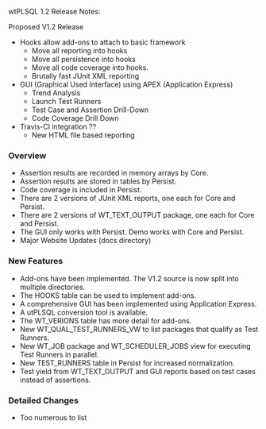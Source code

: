 
wtPLSQL 1.2 Release Notes:

Proposed V1.2 Release
* Hooks allow add-ons to attach to basic framework
   * Move all reporting into hooks
   * Move all persistence into hooks
   * Move all code coverage into hooks.
   * Brutally fast JUnit XML reporting
* GUI (Graphical Used Interface) using APEX (Application Express)
   * Trend Analysis
   * Launch Test Runners
   * Test Case and Assertion Drill-Down
   * Code Coverage Drill Down
* Travis-CI integration ??
   * New HTML file based reporting

### Overview
* Assertion results are recorded in memory arrays by Core.
* Assertion results are stored in tables by Persist.
* Code coverage is included in Persist.
* There are 2 versions of JUnit XML reports, one each for Core and Persist.
* There are 2 versions of WT_TEXT_OUTPUT package, one each for Core and Persist.
* The GUI only works with Persist.  Demo works with Core and Persist.
* Major Website Updates (docs directory)

### New Features
* Add-ons have been implemented. The V1.2 source is now split into multiple directories.
* The HOOKS table can be used to implement add-ons.
* A comprehensive GUI has been implemented using Application Express.
* A utPLSQL conversion tool is available.
* The WT_VERIONS table has more detail for add-ons.
* New WT_QUAL_TEST_RUNNERS_VW to list packages that qualify as Test Runners.
* New WT_JOB package and WT_SCHEDULER_JOBS view for executing Test Runners in parallel.
* New TEST_RUNNERS table in Persist for increased normalization.
* Test yield from WT_TEXT_OUTPUT and GUI reports based on test cases instead of assertions.

### Detailed Changes
* Too numerous to list

